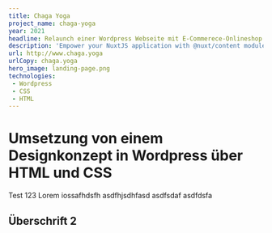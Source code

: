 ```yaml
---
title: Chaga Yoga
project_name: chaga-yoga
year: 2021
headline: Relaunch einer Wordpress Webseite mit E-Commerece-Onlineshop
description: 'Empower your NuxtJS application with @nuxt/content module: write in a content/ directory and fetch your Markdown, JSON, YAML and CSV files through a MongoDB like API, acting as a Git-based Headless CMS.'
url: http://www.chaga.yoga
urlCopy: chaga.yoga
hero_image: landing-page.png
technologies:
 - Wordpress
 - CSS
 - HTML
---
```


# Umsetzung von einem Designkonzept in Wordpress über HTML und CSS 

Test 123 Lorem iossafhdsfh asdfhjsdhfasd asdfsdaf asdfdsfa

## Überschrift 2